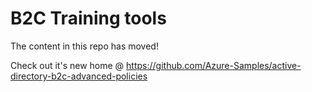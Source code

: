 # B2C Training tools

The content in this repo has moved! 

Check out it's new home @ https://github.com/Azure-Samples/active-directory-b2c-advanced-policies
